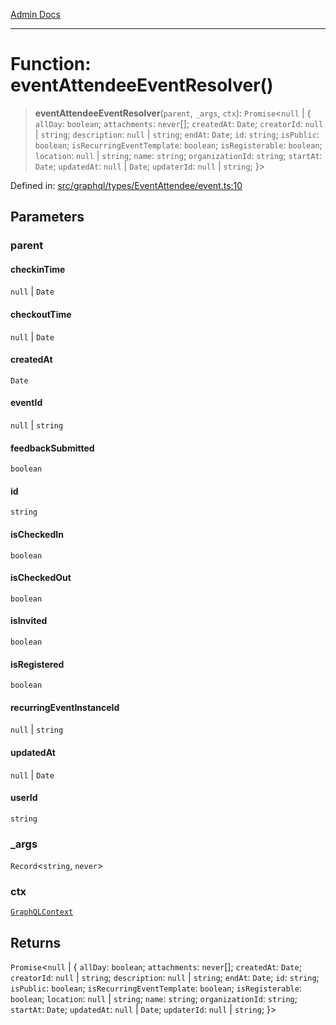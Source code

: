 [Admin Docs](/)

***

# Function: eventAttendeeEventResolver()

> **eventAttendeeEventResolver**(`parent`, `_args`, `ctx`): `Promise`\<`null` \| \{ `allDay`: `boolean`; `attachments`: `never`[]; `createdAt`: `Date`; `creatorId`: `null` \| `string`; `description`: `null` \| `string`; `endAt`: `Date`; `id`: `string`; `isPublic`: `boolean`; `isRecurringEventTemplate`: `boolean`; `isRegisterable`: `boolean`; `location`: `null` \| `string`; `name`: `string`; `organizationId`: `string`; `startAt`: `Date`; `updatedAt`: `null` \| `Date`; `updaterId`: `null` \| `string`; \}\>

Defined in: [src/graphql/types/EventAttendee/event.ts:10](https://github.com/Sourya07/talawa-api/blob/61a1911602b2f0aac7635e08ae2918f4f768e8ff/src/graphql/types/EventAttendee/event.ts#L10)

## Parameters

### parent

#### checkinTime

`null` \| `Date`

#### checkoutTime

`null` \| `Date`

#### createdAt

`Date`

#### eventId

`null` \| `string`

#### feedbackSubmitted

`boolean`

#### id

`string`

#### isCheckedIn

`boolean`

#### isCheckedOut

`boolean`

#### isInvited

`boolean`

#### isRegistered

`boolean`

#### recurringEventInstanceId

`null` \| `string`

#### updatedAt

`null` \| `Date`

#### userId

`string`

### \_args

`Record`\<`string`, `never`\>

### ctx

[`GraphQLContext`](../../../../context/type-aliases/GraphQLContext.md)

## Returns

`Promise`\<`null` \| \{ `allDay`: `boolean`; `attachments`: `never`[]; `createdAt`: `Date`; `creatorId`: `null` \| `string`; `description`: `null` \| `string`; `endAt`: `Date`; `id`: `string`; `isPublic`: `boolean`; `isRecurringEventTemplate`: `boolean`; `isRegisterable`: `boolean`; `location`: `null` \| `string`; `name`: `string`; `organizationId`: `string`; `startAt`: `Date`; `updatedAt`: `null` \| `Date`; `updaterId`: `null` \| `string`; \}\>
